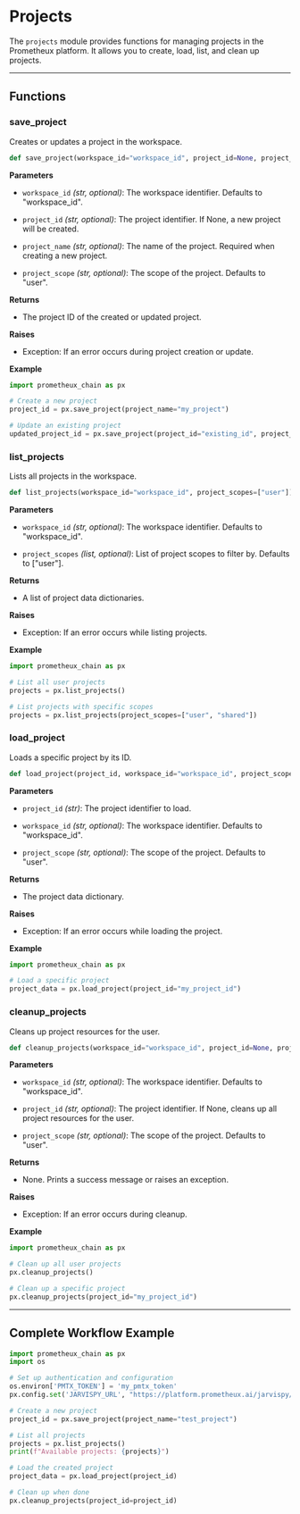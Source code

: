 # Projects

The `projects` module provides functions for managing projects in the Prometheux platform. It allows you to create, load, list, and clean up projects.

---

## Functions

### save_project

Creates or updates a project in the workspace.

```python
def save_project(workspace_id="workspace_id", project_id=None, project_name=None, project_scope="user")
```

**Parameters**
- `workspace_id` _(str, optional)_:
  The workspace identifier. Defaults to "workspace_id".

- `project_id` _(str, optional)_:
  The project identifier. If None, a new project will be created.

- `project_name` _(str, optional)_:
  The name of the project. Required when creating a new project.

- `project_scope` _(str, optional)_:
  The scope of the project. Defaults to "user".

**Returns**
- The project ID of the created or updated project.

**Raises**
- Exception: If an error occurs during project creation or update.

**Example**
```python
import prometheux_chain as px

# Create a new project
project_id = px.save_project(project_name="my_project")

# Update an existing project
updated_project_id = px.save_project(project_id="existing_id", project_name="updated_name")
```

### list_projects

Lists all projects in the workspace.

```python
def list_projects(workspace_id="workspace_id", project_scopes=["user"])
```

**Parameters**
- `workspace_id` _(str, optional)_:
  The workspace identifier. Defaults to "workspace_id".

- `project_scopes` _(list, optional)_:
  List of project scopes to filter by. Defaults to ["user"].

**Returns**
- A list of project data dictionaries.

**Raises**
- Exception: If an error occurs while listing projects.

**Example**
```python
import prometheux_chain as px

# List all user projects
projects = px.list_projects()

# List projects with specific scopes
projects = px.list_projects(project_scopes=["user", "shared"])
```

### load_project

Loads a specific project by its ID.

```python
def load_project(project_id, workspace_id="workspace_id", project_scope="user")
```

**Parameters**
- `project_id` _(str)_:
  The project identifier to load.

- `workspace_id` _(str, optional)_:
  The workspace identifier. Defaults to "workspace_id".

- `project_scope` _(str, optional)_:
  The scope of the project. Defaults to "user".

**Returns**
- The project data dictionary.

**Raises**
- Exception: If an error occurs while loading the project.

**Example**
```python
import prometheux_chain as px

# Load a specific project
project_data = px.load_project(project_id="my_project_id")
```

### cleanup_projects

Cleans up project resources for the user.

```python
def cleanup_projects(workspace_id="workspace_id", project_id=None, project_scope="user")
```

**Parameters**
- `workspace_id` _(str, optional)_:
  The workspace identifier. Defaults to "workspace_id".

- `project_id` _(str, optional)_:
  The project identifier. If None, cleans up all project resources for the user.

- `project_scope` _(str, optional)_:
  The scope of the project. Defaults to "user".

**Returns**
- None. Prints a success message or raises an exception.

**Raises**
- Exception: If an error occurs during cleanup.

**Example**
```python
import prometheux_chain as px

# Clean up all user projects
px.cleanup_projects()

# Clean up a specific project
px.cleanup_projects(project_id="my_project_id")
```

---

## Complete Workflow Example

```python
import prometheux_chain as px
import os

# Set up authentication and configuration
os.environ['PMTX_TOKEN'] = 'my_pmtx_token'
px.config.set('JARVISPY_URL', "https://platform.prometheux.ai/jarvispy/'my_organization'/'my_username'")

# Create a new project
project_id = px.save_project(project_name="test_project")

# List all projects
projects = px.list_projects()
print(f"Available projects: {projects}")

# Load the created project
project_data = px.load_project(project_id)

# Clean up when done
px.cleanup_projects(project_id=project_id)
```
